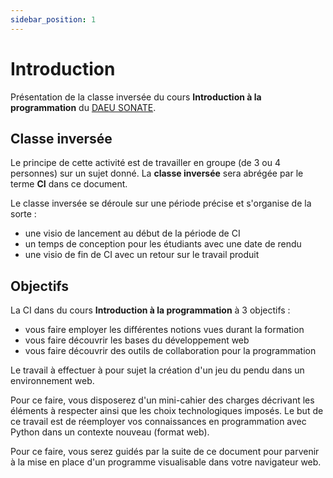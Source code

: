 ```yaml
---
sidebar_position: 1
---
```


# Introduction

Présentation de la classe inversée du cours **Introduction à la programmation** du [DAEU SONATE](https://daeu-sonate.fr/).

## Classe inversée

Le principe de cette activité est de travailler en groupe (de 3 ou 4 personnes) sur un sujet donné.
La **classe inversée** sera abrégée par le terme **CI** dans ce document.

Le classe inversée se déroule sur une période précise et s'organise de la sorte :
- une visio de lancement au début de la période de CI
- un temps de conception pour les étudiants avec une date de rendu
- une visio de fin de CI avec un retour sur le travail produit

## Objectifs

La CI dans du cours **Introduction à la programmation** à 3 objectifs :
- vous faire employer les différentes notions vues durant la formation
- vous faire découvrir les bases du développement web
- vous faire découvrir des outils de collaboration pour la programmation

Le travail à effectuer à pour sujet la création d'un jeu du pendu dans un environnement web.

Pour ce faire, vous disposerez d'un mini-cahier des charges décrivant les éléments à respecter ainsi que les choix technologiques imposés. Le but de ce travail est de réemployer vos connaissances en programmation avec Python dans un contexte nouveau (format web).

Pour ce faire, vous serez guidés par la suite de ce document pour parvenir à la mise en place d'un programme visualisable dans votre navigateur web.
